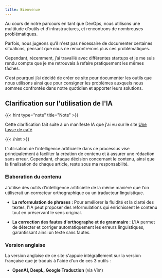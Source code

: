 ```yaml
---
title: Bienvenue
---
```


Au cours de notre parcours en tant que DevOps, nous utilisons une multitude
d’outils et d’infrastructures, et rencontrons de nombreuses problématiques.

Parfois, nous jugeons qu'il n'est pas nécessaire de documenter certaines
situations, pensant que nous ne rencontrerons plus ces problématiques.

Cependant, récemment, j’ai travaillé avec différentes startups et je me suis
rendu compte que je me retrouvais à refaire pratiquement les mêmes tâches.

C’est pourquoi j’ai décidé de créer ce site pour documenter les outils que nous
utilisons ainsi que pour consigner les problèmes auxquels nous sommes confrontés
dans notre quotidien et apporter leurs solutions.

## Clarification sur l'utilisation de l'IA

{{< hint type="note" title="Note" >}}

Cette clarification fait suite à un manifeste IA que j'ai vu sur le site
[Une tasse de café](https://une-tasse-de.cafe/ai/).

{{< /hint >}}

L'utilisation de l'intelligence artificielle dans ce processus vise
principalement à faciliter la création de contenu et à assurer une rédaction
sans erreur. Cependant, chaque décision concernant le contenu, ainsi que la
finalisation de chaque article, reste sous ma responsabilité.

### Elaboration du contenu

J'utilise des outils d'intelligence artificielle de la même manière que l'on
utiliserait un correcteur orthographique ou un traducteur linguistique.

- **La reformulation de phrases :** Pour améliorer la fluidité et la clarté des
  textes, l'IA peut proposer des reformulations qui enrichissent le contenu tout
  en préservant le sens original.

- **La correction des fautes d'orthographe et de grammaire :** L'IA permet de
  détecter et corriger automatiquement les erreurs linguistiques, garantissant
  ainsi un texte sans fautes.

### Version anglaise

La version anglaise de ce site s'appuie intégrallement sur la version française
que je traduis à l'aide d'un de ces 3 outils :

- **OpenAI, DeepL, Google Traduction** (via Vim)
